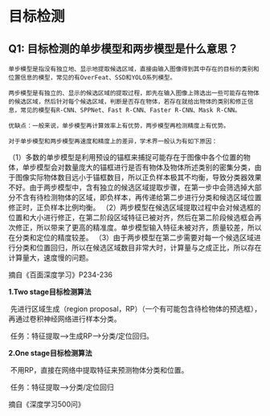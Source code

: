 
# 目标检测
## Q1: 目标检测的单步模型和两步模型是什么意思？

    单步模型是指没有独立地、显示地提取候选区域，直接由输入图像得到其中存在的目标的类别和位置信息的模型，常见的有OverFeat、SSD和YOLO系列模型。

    两步模型是有独立的、显示的候选区域的提取过程，即先在输入图像上筛选出一些可能存在物体的候选区域，然后针对每个候选区域，判断是否存在物体，若存在就给出物体的类别和修正信息，常见的模型有R-CNN、SPPNet、Fast R-CNN、Faster R-CNN、Mask R-CNN。

    优缺点：一般来说，单步模型再计算效率上有优势，两步模型再检测精度上有优势。

    对于单步模型和两步模型再速度和精度上的差异，学术界一般认为有如下原因：
（1）多数的单步模型是利用预设的锚框来捕捉可能存在于图像中各个位置的物体，单步模型会对数量庞大的锚框进行是否有物体及物体所述类别的密集分类，由于图像实际物体数目远小于锚框数目，所以正负样本极其不均衡，导致分类器效果不好。由于两步模型中，含有独立的候选区域提取步骤，在第一步中会筛选掉大部分不含有待检测物体的区域，即负样本，再传递给第二步进行分类和候选区域位置修正时，正负样本比例均衡。
（2）两步模型在候选区域提取过程中会对候选框的位置和大小进行修正，在第二阶段区域特征已被对齐，然后在第二阶段候选框会再次修正，所以带来了更高的精准度。单步模型输入特征未被对齐，质量较差，所以在分类和定位的精度较差。
（3）由于两步模型在第二步需要对每一个候选区域进行分类和位置回归，所以在候选区域数目非常大时，计算量与之成正比，所以存在计算量大，速度慢的问题。
	
摘自《百面深度学习》P234-236

**1.Two stage目标检测算法**

​	先进行区域生成（region proposal，RP）（一个有可能包含待检物体的预选框），再通过卷积神经网络进行样本分类。

​	任务：特征提取—>生成RP—>分类/定位回归。

**2.One stage目标检测算法**

​	不用RP，直接在网络中提取特征来预测物体分类和位置。

​	任务：特征提取—>分类/定位回归

摘自《深度学习500问》
